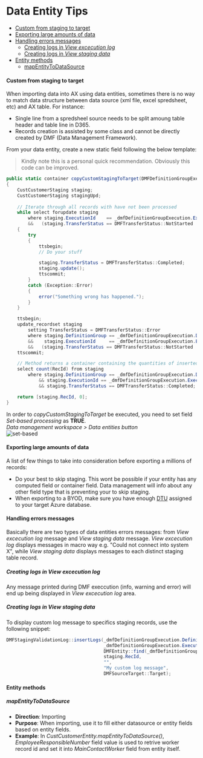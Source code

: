 # Data Entity Tips


- [Custom from staging to target](#custom-from-staging-to-target)
- [Exporting large amounts of data](#exporting-large-amounts-of-data)
- [Handling errors messages](#handling-errors-messages)
  - [Creating logs in *View excecution log*](#creating-logs-in-view-excecution-log)
  - [Creating logs in *View staging data*](#creating-logs-in-view-staging-data)
- [Entity methods](#entity-methods)
  - [mapEntityToDataSource](#mapentitytodatasource)

#### Custom from staging to target

When importing data into AX using data entities, sometimes there is no way to match data structure between data source (xml file, excel spredsheet, etc) and AX table. For instance:
  * Single line from a spredsheel source needs to be split amoung table header and table line in D365.
  * Records creation is assisted by some class and cannot be directly created by DMF (Data Management Framework).

From your data entity, create a new static field following the below template:
> Kindly note this is a personal quick recommendation. Obviously this code can be improved.

```csharp
public static container copyCustomStagingToTarget(DMFDefinitionGroupExecution _dmfDefinitionGroupExecution)
{
    CustCustomerStaging staging;
    CustCustomerStaging stagingUpd;
    
    // Iterate through all records with have not been processed
    while select forupdate staging
        where staging.ExecutionId    == _dmfDefinitionGroupExecution.ExecutionId
        &&   (staging.TransferStatus == DMFTransferStatus::NotStarted || staging.TransferStatus == DMFTransferStatus::Validated)
    {
        try
        {
            ttsbegin;
            // Do your stuff

            staging.TransferStatus = DMFTransferStatus::Completed;
            staging.update();
            ttscommit;
        }
        catch (Exception::Error)
        {
            error("Something wrong has happened.");
        }
    }    

    ttsbegin;
    update_recordset staging
        setting TransferStatus = DMFTransferStatus::Error
        where staging.DefinitionGroup == _dmfDefinitionGroupExecution.DefinitionGroup
        &&    staging.ExecutionId     == _dmfDefinitionGroupExecution.ExecutionId
        &&   (staging.TransferStatus == DMFTransferStatus::NotStarted || staging.TransferStatus == DMFTransferStatus::Validated);
    ttscommit;

    // Method returns a container containing the quantities of inserted and updated records.
    select count(RecId) from staging
        where staging.DefinitionGroup == _dmfDefinitionGroupExecution.DefinitionGroup
            && staging.ExecutionId == _dmfDefinitionGroupExecution.ExecutionId
            && staging.TransferStatus == DMFTransferStatus::Completed;

    return [staging.RecId, 0];
}
```

In order to *copyCustomStagingToTarget* be executed, you need to set field *Set-based processing* as **TRUE**.  
*Data management workspace > Data entities button*  
![set-based](https://github.com/anderson-joyle/D365O-Cheatsheet/blob/master/prints/set_base_field.PNG)

#### Exporting large amounts of data

A list of few things to take into consideration before exporting a millions of records:
* Do your best to skip staging. This wont be possible if your entity has any computed field or container field. Data management will info about any other field type that is preventing your to skip staging.
* When exporting to a BYOD, make sure you have enough [DTU](https://docs.microsoft.com/en-gb/azure/azure-sql/database/service-tiers-dtu) assigned to your target Azure database.

#### Handling errors messages

Basically there are two types of data entities errors messages: from *View excecution log* message and *View staging data* message. *View excecution log* displays messages in macro way e.g. "Could not connect into system X", while *View staging data* displays messages to each distinct staging table record.

##### Creating logs in *View excecution log*

Any message printed during DMF execcution (info, warning and error) will end up being displayed in *View excecution log* area.

##### Creating logs in *View staging data*

To display custom log message to specifics staging records, use the following snippet:  

```csharp
DMFStagingValidationLog::insertLogs(_dmfDefinitionGroupExecution.DefinitionGroup,
                                    _dmfDefinitionGroupExecution.ExecutionId,
                                    DMFEntity::find(_dmfDefinitionGroupExecution.Entity),
                                    staging.RecId,
                                    "",
                                    "My custom log message",
                                    DMFSourceTarget::Target);
```

#### Entity methods

##### mapEntityToDataSource

* **Direction**: Importing  
* **Purpose**: When importing, use it to fill either datasource or entity fields based on entity fields.  
* **Example**: In *CustCustomerEntity.mapEntityToDataSource()*, *EmployeeResponsibleNumber* field value is used to retrive worker record id and set it into *MainContactWorker* field from entity itself.

